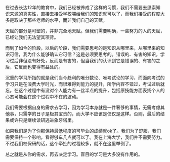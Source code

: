 在过去长达12年的教育中，我们已经被养成了这样的习惯，我们不需要去思索知识来源的真实性，直接去接受学校喂给我们的知识就可以了，而我们接受的程度大多是取决于那些老师的水平，而非我们自己的天赋。

天赋的部分是可塑的，并非完全地天赋。但我们需要明确，一些努力的人的天赋，已经让我们无法望其项背。

而到了如今的阶段，以后的阶段，我们需要思考的是知识从哪里来，从哪里来的知识可信，我为什么能够确认它可信？这是必须要思考的。错误的、有害的知识，学习过后非但没有好处，反而是有害的，但当我们的认识到它是错误的、有害的之后，它反而也变得有益处的。

沉重的学习所指的就是我们当今趋利的唯分数论、唯考试论的学习，而面向考试的学习只是在浪费大学时光，而很难得到能力的提升，所学内容不错过，考试过后就忘。在这个过程中有没对个人能力有一丝半点的提升，包括原技能方面表扬个人的心态可能会在这个过程中不在的波动。

我们需要根据自身的需求去学习，因为学习本身就是一件奢侈的事情，无需考虑其他事，只需学的日子是极其宝贵的，而大学不应该是仅仅是这样。否则，最后的结果或许只是继续读研逃进象牙塔里。

如果我们是为了你那保持最低程度的可毕业的成绩就ok了。我们为了舒服，我们需要保持一个影响，看得够车几点就可以了。我在上海大学，我们并不需要努力。不过我们校保研的话，这个牵扯的过程较多，就不在这里举例了。

总之就是从你的需求，再去决定学习。盲目的学习是大多没有作用的。


